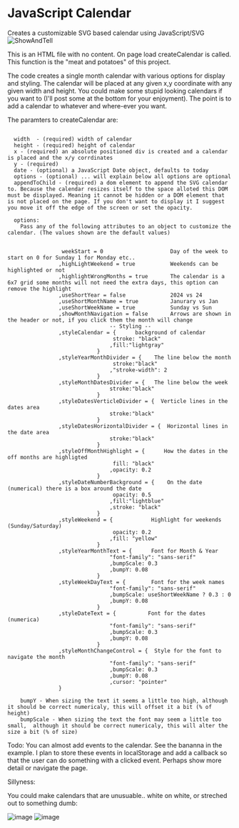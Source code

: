 # JavaScript Calendar
Creates a customizable SVG based calendar using JavaScript/SVG 
![ShowAndTell](https://github.com/asdf23/JavaScriptCalendar/assets/4165735/ddc6dbe3-9299-4186-8c69-89cbd72b521b)

This is an HTML file with no content. On page load createCalendar is called. This function is the "meat and potatoes" of this project.

The code creates a single month calendar with various options for display and styling. The calendar will be placed at any given x,y coordinate with any given width and height. You could make some stupid looking calendars if you want to (I'll post some at the bottom for your enjoyment). The point is to add a calendar to whatever and where-ever you want.

The paramters to createCalendar are:

```

  width  - (required) width of calendar 
  height - (required) height of calendar
  x - (required) an absolute positioned div is created and a calendar is placed and the x/y corrdinates
  y - (required)
  date - (optional) a JavaScript Date object, defaults to today
  options - (optional) ... will explain below all options are optional  
  appendToChild - (required) a dom element to append the SVG calendar to. Because the calendar resizes itself to the space alloted this DOM must be displayed. Meaning it cannot be hidden or a DOM element that is not placed on the page. If you don't want to display it I suggest you move it off the edge of the screen or set the opacity.

  options:
    Pass any of the following attributes to an object to customize the calendar. (The values shown are the default values)


				 weekStart = 0                     Day of the week to start on 0 for Sunday 1 for Monday etc..
				,highLightWeekend = true           Weekends can be highlighted or not
				,highlightWrongMonths = true       The calendar is a 6x7 grid some months will not need the extra days, this option can remove the highlight 
				,useShortYear = false              2024 vs 24
				,useShortMonthName = true          Janurary vs Jan
				,useShortWeekName = true           Sunday vs Sun
				,showMonthNavigation = false       Arrows are shown in the header or not, if you click them the month will change 
                                -- Styling --
				,styleCalendar = {      background of calendar
								 stroke: "black"
								,fill:"lightgray"
							}
				,styleYearMonthDivider = {    The line below the month
								 stroke:"black"
								,"stroke-width": 2
							}
				,styleMonthDatesDivider = {   The line below the week
								stroke:"black"
							}
				,styleDatesVerticleDivider = {  Verticle lines in the dates area
								stroke:"black"
							}
				,styleDatesHorizontalDivider = {  Horizontal lines in the date area
								stroke:"black"
							}
				,styleOffMonthHighlight = {      How the dates in the off months are highligted
								 fill: "black"
								,opacity: 0.2
							}
				,styleDateNumberBackground = {    On the date (numerical) there is a box around the date
								 opacity: 0.5
								,fill:"lightblue"
								,stroke: "black"
							}
				,styleWeekend = {            Highlight for weekends (Sunday/Saturday)
								 opacity: 0.2
								,fill: "yellow"
							}
				,styleYearMonthText = {      Font for Month & Year
								"font-family": "sans-serif"
								,bumpScale: 0.3
								,bumpY: 0.08
							}
				,styleWeekDayText = {        Font for the week names
								"font-family": "sans-serif"
								,bumpScale: useShortWeekName ? 0.3 : 0
								,bumpY: 0.08
							}
				,styleDateText = {          Font for the dates (numerica)
								"font-family": "sans-serif"
								,bumpScale: 0.3
								,bumpY: 0.08
							}
				,styleMonthChangeControl = {  Style for the font to navigate the month
								"font-family": "sans-serif"
								,bumpScale: 0.3
								,bumpY: 0.08
								,cursor: "pointer"
				}

    bumpY - When sizing the text it seems a little too high, although it should be correct numericaly, this will offset it a bit (% of height)
    bumpScale - When sizing the text the font may seem a little too small,  although it should be correct numericaly, this will alter the size a bit (% of size)

```


Todo:
You can almost add events to the calendar. See the bananna in the example.
I plan to store these events in localStorage and add a callback so that the
user can do something with a clicked event. Perhaps show more detail or
navigate the page.

Sillyness:

You could make calendars that are unusuable.. white on white, or streched out to something dumb:

![image](https://github.com/asdf23/JavaScriptCalendar/assets/4165735/d73c16cd-8546-4599-9c5b-68b1e1957a61)
![image](https://github.com/asdf23/JavaScriptCalendar/assets/4165735/236569bf-dc48-4dac-8849-51b01c16568d)
